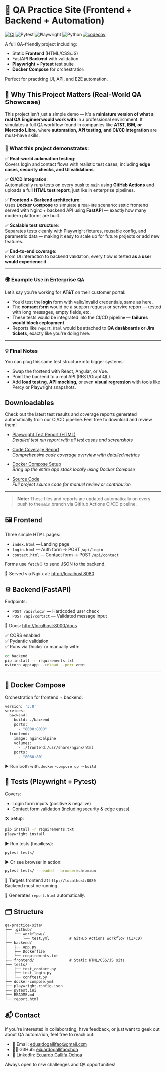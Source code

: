 # 🧪 QA Practice Site (Frontend + Backend + Automation)

[![CI](https://github.com/eduardogallifaochoa/qa-automation-site/actions/workflows/test.yml/badge.svg)](https://github.com/eduardogallifaochoa/qa-automation-site/actions/runs/16640021950/job/47088502592)
![Pytest](https://img.shields.io/badge/Pytest-passing-brightgreen)
![Playwright](https://img.shields.io/badge/Playwright-tested-blue)
![Python](https://img.shields.io/badge/python-3.13.5-blue)
[![codecov](https://codecov.io/gh/eduardogallifaochoa/qa-automation-site/branch/main/graph/badge.svg?token=YOUR_CODECOV_TOKEN)](https://codecov.io/gh/eduardogallifaochoa/qa-automation-site)


A full QA-friendly project including:

- Static **Frontend** (HTML/CSS/JS)
- FastAPI **Backend** with validation
- **Playwright + Pytest** test suite
- **Docker Compose** for orchestration

Perfect for practicing UI, API, and E2E automation.

## 🚀 Why This Project Matters (Real-World QA Showcase)

This project isn't just a simple demo — it's a **miniature version of what a real QA Engineer would work with** in a professional environment. It simulates a full QA workflow found in companies like **AT&T, IBM, or Mercado Libre**, where **automation, API testing, and CI/CD integration** are must-have skills.

### 🔧 What this project demonstrates:

✅ **Real-world automation testing**:  
Covers login and contact flows with realistic test cases, including **edge cases, security checks, and UI validations**.

✅ **CI/CD Integration**:  
Automatically runs tests on every push to `main` using **GitHub Actions** and uploads a full **HTML test report**, just like in enterprise pipelines.

✅ **Frontend + Backend architecture**:  
Uses **Docker Compose** to simulate a real-life scenario: static frontend served with Nginx + backend API using **FastAPI** — exactly how many modern platforms are built.

✅ **Scalable test structure**:  
Separates tests cleanly with Playwright fixtures, reusable config, and parametric data — making it easy to scale up for future projects or add new features.

✅ **End-to-end coverage**:  
From UI interaction to backend validation, every flow is tested **as a user would experience it**.

---

### 🌍 Example Use in Enterprise QA

Let’s say you’re working for **AT&T** on their customer portal:

- You’d test the **login** form with valid/invalid credentials, same as here.
- The **contact form** would be a support request or service report — tested with long messages, empty fields, etc.
- These tests would be integrated into the CI/CD pipeline — **failures would block deployment**.
- Reports like `report.html` would be attached to **QA dashboards or Jira tickets**, exactly like you're doing here.

---

### 💡 Final Notes

You can plug this same test structure into bigger systems:
- Swap the frontend with React, Angular, or Vue.
- Point the backend to a real API (REST/GraphQL).
- Add **load testing**, **API mocking**, or even **visual regression** with tools like Percy or Playwright snapshots.

## Downloadables

Check out the latest test results and coverage reports generated automatically from our CI/CD pipeline. Feel free to download and review them!

- [Playwright Test Report (HTML)](https://github.com/eduardogallifaochoa/qa-automation-site/suites/latest/artifacts)  
  _Detailed test run report with all test cases and screenshots_

- [Code Coverage Report](https://codecov.io/gh/eduardogallifaochoa/qa-automation-site)  
  _Comprehensive code coverage overview with detailed metrics_

- [Docker Compose Setup](./docker-compose.yml)  
  _Bring up the entire app stack locally using Docker Compose_

- [Source Code](./)  
  _Full project source code for manual review or contribution_

---

> **Note:** These files and reports are updated automatically on every push to the `main` branch via GitHub Actions CI/CD pipeline.


## 🖼️ Frontend

Three simple HTML pages:
- `index.html` — Landing page
- `login.html` — Auth form → POST `/api/login`
- `contact.html` — Contact form → POST `/api/contact`

Forms use `fetch()` to send JSON to the backend.

📍 Served via Nginx at: [http://localhost:8080](http://localhost:8080)

## ⚙️ Backend (FastAPI)

Endpoints:
- `POST /api/login` — Hardcoded user check
- `POST /api/contact` — Validated message input

📍 Docs: [http://localhost:8000/docs](http://localhost:8000/docs)

✅ CORS enabled  
✅ Pydantic validation  
✅ Runs via Docker or manually with:
```bash
cd backend
pip install -r requirements.txt
uvicorn app:app --reload --port 8000
```

---

## 🐳 Docker Compose

Orchestration for frontend + backend.

```bash
version: '3.8'
services:
  backend:
    build: ./backend
    ports:
      - "8000:8000"
  frontend:
    image: nginx:alpine
    volumes:
      - ./frontend:/usr/share/nginx/html
    ports:
      - "8080:80"
```
▶ Run both with:
```docker-compose up --build```

## 🧪 Tests (Playwright + Pytest)

Covers:
- Login form inputs (positive & negative)
- Contact form validation (including security & edge cases)

🛠️ Setup:
```bash
pip install -r requirements.txt
playwright install
```

▶ Run tests (headless):
```bash
pytest tests/
```

▶ Or see browser in action:
```bash
pytest tests/ --headed --browser=chromium
```

📍 Targets frontend at `http://localhost:8080`  
Backend must be running.

📄 Generates `report.html` automatically.

## 🗂️ Structure
```
qa-practice-site/
├── .github/
│   └── workflows/
│       └── test.yml         # GitHub Actions workflow (CI/CD)
├── backend/
│   ├── app.py
│   ├── Dockerfile
│   └── requirements.txt
├── frontend/                # Static HTML/CSS/JS site
├── tests/
│   ├── test_contact.py
│   ├── test_login.py
│   └── conftest.py
├── docker-compose.yml
├── playwright.config.json
├── pytest.ini
├── README.md
└── report.html
```

## 📬 Contact

If you're interested in collaborating, have feedback, or just want to geek out about QA automation, feel free to reach out:

- 📧 Email: eduardogallifao@gmail.com  
- 🧑‍💻 GitHub: [eduardogallifaochoa](https://github.com/eduardogallifaochoa)  
- 💼 LinkedIn: [Eduardo Gallifa Ochoa](https://www.linkedin.com/in/eduardogallifaochoa/)

Always open to new challenges and QA opportunities!
